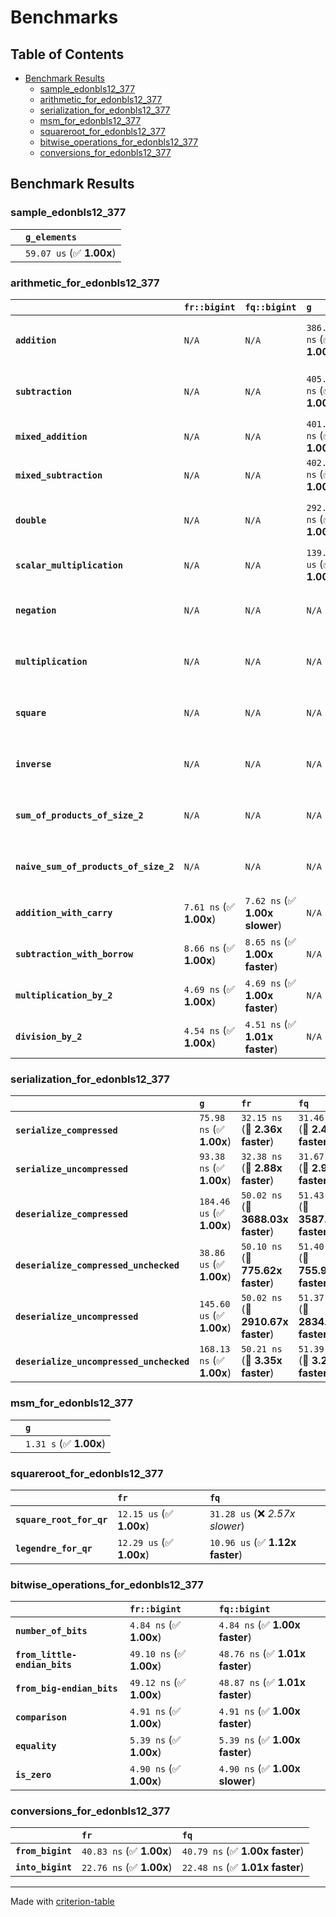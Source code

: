 # Benchmarks

## Table of Contents

- [Benchmark Results](#benchmark-results)
    - [sample_edonbls12_377](#sample_edonbls12_377)
    - [arithmetic_for_edonbls12_377](#arithmetic_for_edonbls12_377)
    - [serialization_for_edonbls12_377](#serialization_for_edonbls12_377)
    - [msm_for_edonbls12_377](#msm_for_edonbls12_377)
    - [squareroot_for_edonbls12_377](#squareroot_for_edonbls12_377)
    - [bitwise_operations_for_edonbls12_377](#bitwise_operations_for_edonbls12_377)
    - [conversions_for_edonbls12_377](#conversions_for_edonbls12_377)

## Benchmark Results

### sample_edonbls12_377

|        | `g_elements`              |
|:-------|:------------------------- |
|        | `59.07 us` (✅ **1.00x**)  |

### arithmetic_for_edonbls12_377

|                                       | `fr::bigint`            | `fq::bigint`                   | `g`                       | `fq`                            | `fr`                             |
|:--------------------------------------|:------------------------|:-------------------------------|:--------------------------|:--------------------------------|:-------------------------------- |
| **`addition`**                        | `N/A`                   | `N/A`                          | `386.75 ns` (✅ **1.00x**) | `8.72 ns` (🚀 **44.33x faster**) | `8.68 ns` (🚀 **44.53x faster**)  |
| **`subtraction`**                     | `N/A`                   | `N/A`                          | `405.00 ns` (✅ **1.00x**) | `8.81 ns` (🚀 **45.96x faster**) | `8.81 ns` (🚀 **45.95x faster**)  |
| **`mixed_addition`**                  | `N/A`                   | `N/A`                          | `401.73 ns` (✅ **1.00x**) | `N/A`                           | `N/A`                            |
| **`mixed_subtraction`**               | `N/A`                   | `N/A`                          | `402.19 ns` (✅ **1.00x**) | `N/A`                           | `N/A`                            |
| **`double`**                          | `N/A`                   | `N/A`                          | `292.70 ns` (✅ **1.00x**) | `5.90 ns` (🚀 **49.59x faster**) | `5.85 ns` (🚀 **50.02x faster**)  |
| **`scalar_multiplication`**           | `N/A`                   | `N/A`                          | `139.38 us` (✅ **1.00x**) | `N/A`                           | `N/A`                            |
| **`negation`**                        | `N/A`                   | `N/A`                          | `N/A`                     | `6.16 ns` (✅ **1.00x faster**)  | `6.16 ns` (✅ **1.00x**)          |
| **`multiplication`**                  | `N/A`                   | `N/A`                          | `N/A`                     | `43.97 ns` (✅ **1.02x slower**) | `43.01 ns` (✅ **1.00x**)         |
| **`square`**                          | `N/A`                   | `N/A`                          | `N/A`                     | `35.73 ns` (✅ **1.02x slower**) | `34.91 ns` (✅ **1.00x**)         |
| **`inverse`**                         | `N/A`                   | `N/A`                          | `N/A`                     | `7.17 us` (✅ **1.01x faster**)  | `7.26 us` (✅ **1.00x**)          |
| **`sum_of_products_of_size_2`**       | `N/A`                   | `N/A`                          | `N/A`                     | `62.47 ns` (✅ **1.05x slower**) | `59.64 ns` (✅ **1.00x**)         |
| **`naive_sum_of_products_of_size_2`** | `N/A`                   | `N/A`                          | `N/A`                     | `89.20 ns` (✅ **1.01x faster**) | `89.91 ns` (✅ **1.00x**)         |
| **`addition_with_carry`**             | `7.61 ns` (✅ **1.00x**) | `7.62 ns` (✅ **1.00x slower**) | `N/A`                     | `N/A`                           | `N/A`                            |
| **`subtraction_with_borrow`**         | `8.66 ns` (✅ **1.00x**) | `8.65 ns` (✅ **1.00x faster**) | `N/A`                     | `N/A`                           | `N/A`                            |
| **`multiplication_by_2`**             | `4.69 ns` (✅ **1.00x**) | `4.69 ns` (✅ **1.00x faster**) | `N/A`                     | `N/A`                           | `N/A`                            |
| **`division_by_2`**                   | `4.54 ns` (✅ **1.00x**) | `4.51 ns` (✅ **1.01x faster**) | `N/A`                     | `N/A`                           | `N/A`                            |

### serialization_for_edonbls12_377

|                                          | `g`                       | `fr`                               | `fq`                                |
|:-----------------------------------------|:--------------------------|:-----------------------------------|:----------------------------------- |
| **`serialize_compressed`**               | `75.98 ns` (✅ **1.00x**)  | `32.15 ns` (🚀 **2.36x faster**)    | `31.46 ns` (🚀 **2.42x faster**)     |
| **`serialize_uncompressed`**             | `93.38 ns` (✅ **1.00x**)  | `32.38 ns` (🚀 **2.88x faster**)    | `31.67 ns` (🚀 **2.95x faster**)     |
| **`deserialize_compressed`**             | `184.46 us` (✅ **1.00x**) | `50.02 ns` (🚀 **3688.03x faster**) | `51.43 ns` (🚀 **3587.00x faster**)  |
| **`deserialize_compressed_unchecked`**   | `38.86 us` (✅ **1.00x**)  | `50.10 ns` (🚀 **775.62x faster**)  | `51.40 ns` (🚀 **755.95x faster**)   |
| **`deserialize_uncompressed`**           | `145.60 us` (✅ **1.00x**) | `50.02 ns` (🚀 **2910.67x faster**) | `51.37 ns` (🚀 **2834.35x faster**)  |
| **`deserialize_uncompressed_unchecked`** | `168.13 ns` (✅ **1.00x**) | `50.21 ns` (🚀 **3.35x faster**)    | `51.39 ns` (🚀 **3.27x faster**)     |

### msm_for_edonbls12_377

|        | `g`                     |
|:-------|:----------------------- |
|        | `1.31 s` (✅ **1.00x**)  |

### squareroot_for_edonbls12_377

|                          | `fr`                     | `fq`                             |
|:-------------------------|:-------------------------|:-------------------------------- |
| **`square_root_for_qr`** | `12.15 us` (✅ **1.00x**) | `31.28 us` (❌ *2.57x slower*)    |
| **`legendre_for_qr`**    | `12.29 us` (✅ **1.00x**) | `10.96 us` (✅ **1.12x faster**)  |

### bitwise_operations_for_edonbls12_377

|                               | `fr::bigint`             | `fq::bigint`                     |
|:------------------------------|:-------------------------|:-------------------------------- |
| **`number_of_bits`**          | `4.84 ns` (✅ **1.00x**)  | `4.84 ns` (✅ **1.00x faster**)   |
| **`from_little-endian_bits`** | `49.10 ns` (✅ **1.00x**) | `48.76 ns` (✅ **1.01x faster**)  |
| **`from_big-endian_bits`**    | `49.12 ns` (✅ **1.00x**) | `48.87 ns` (✅ **1.01x faster**)  |
| **`comparison`**              | `4.91 ns` (✅ **1.00x**)  | `4.91 ns` (✅ **1.00x faster**)   |
| **`equality`**                | `5.39 ns` (✅ **1.00x**)  | `5.39 ns` (✅ **1.00x faster**)   |
| **`is_zero`**                 | `4.90 ns` (✅ **1.00x**)  | `4.90 ns` (✅ **1.00x slower**)   |

### conversions_for_edonbls12_377

|                   | `fr`                     | `fq`                             |
|:------------------|:-------------------------|:-------------------------------- |
| **`from_bigint`** | `40.83 ns` (✅ **1.00x**) | `40.79 ns` (✅ **1.00x faster**)  |
| **`into_bigint`** | `22.76 ns` (✅ **1.00x**) | `22.48 ns` (✅ **1.01x faster**)  |

---
Made with [criterion-table](https://github.com/nu11ptr/criterion-table)

